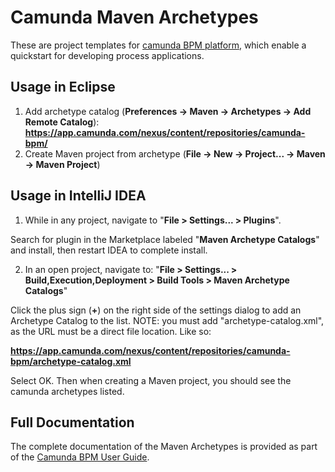 # Camunda Maven Archetypes

These are project templates for [camunda BPM platform](http://camunda.org/), which enable a quickstart for developing process applications.


## Usage in Eclipse

1. Add archetype catalog (**Preferences -> Maven -> Archetypes -> Add Remote Catalog**):
    **https://app.camunda.com/nexus/content/repositories/camunda-bpm/**
2. Create Maven project from archetype (**File -> New -> Project... -> Maven -> Maven Project**)

## Usage in IntelliJ IDEA

1.  While in any project, navigate to "**File > Settings... > Plugins**".  

Search for plugin in the Marketplace labeled "**Maven Archetype Catalogs**" and install, then restart IDEA to complete install.

2.  In an open project, navigate to: "**File > Settings... > Build,Execution,Deployment > Build Tools > Maven Archetype Catalogs**"

Click the plus sign (**+**) on the right side of the settings dialog to add an Archetype Catalog to the list.  NOTE:  you must add "archetype-catalog.xml", as the URL must be a direct file location.  Like so:

**https://app.camunda.com/nexus/content/repositories/camunda-bpm/archetype-catalog.xml**

Select OK.  Then when creating a Maven project, you should see the camunda archetypes listed.

## Full Documentation

The complete documentation of the Maven Archetypes is provided as part of the [Camunda BPM User Guide](https://docs.camunda.org/manual/latest/user-guide/process-applications/maven-archetypes/).
